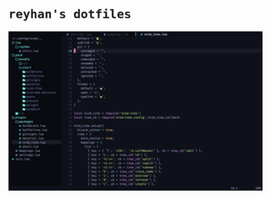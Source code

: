 # `reyhan's dotfiles`

![screenshot](https://raw.githubusercontent.com/reyhankaplan/dotfiles/master/.github/screenshot.png)
